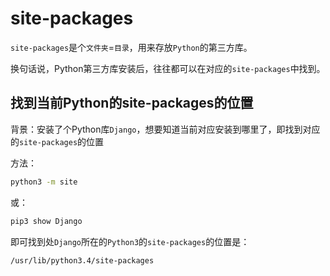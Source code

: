 # site-packages

`site-packages`是个`文件夹`=`目录`，用来存放`Python`的第三方库。

换句话说，Python第三方库安装后，往往都可以在对应的`site-packages`中找到。

## 找到当前Python的site-packages的位置

背景：安装了个Python库`Django`，想要知道当前对应安装到哪里了，即找到对应的`site-packages`的位置

方法：

```bash
python3 -m site
```

或：

```bash
pip3 show Django
```

即可找到处`Django`所在的`Python3`的`site-packages`的位置是：

`/usr/lib/python3.4/site-packages`
